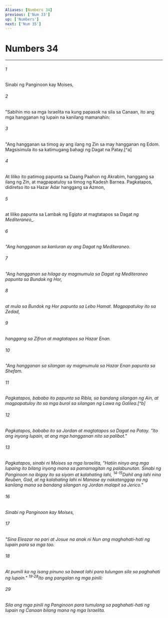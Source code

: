 ```yaml
---
Aliases: [Numbers 34]
previous: ['Num 33']
up: ['Numbers']
next: ['Num 35']
---
```

# Numbers 34

***






















###### 1 










Sinabi ng Panginoon kay Moises, 





















###### 2 










"Sabihin mo sa mga Israelita na kung papasok na sila sa Canaan, ito ang mga hangganan ng lupain na kanilang mamanahin: 





















###### 3 










"Ang hangganan sa timog ay ang ilang ng Zin sa may hangganan ng Edom. Magsisimula ito sa katimugang bahagi ng Dagat na Patay.[^a] 





















###### 4 










At liliko ito patimog papunta sa Daang Paahon ng Akrabim, hanggang sa ilang ng Zin, at magpapatuloy sa timog ng Kadesh Barnea. Pagkatapos, didiretso ito sa Hazar Adar hanggang sa Azmon, 





















###### 5 










at liliko papunta sa Lambak ng Egipto at magtatapos sa Dagat <i class="trans-change">ng Mediteraneo_. 





















###### 6 










"Ang hangganan sa kanluran ay ang Dagat ng Mediteraneo. 





















###### 7 










"Ang hangganan sa hilaga ay magmumula sa Dagat ng Mediteraneo papunta sa Bundok ng Hor, 





















###### 8 










at mula sa Bundok ng Hor papunta sa Lebo Hamat. Magpapatuloy ito sa Zedad, 





















###### 9 










hanggang sa Zifron at magtatapos sa Hazar Enan. 





















###### 10 










"Ang hangganan sa silangan ay magmumula sa Hazar Enan papunta sa Shefam. 





















###### 11 










Pagkatapos, bababa ito papunta sa Ribla, sa bandang silangan ng Ain, at magpapatuloy ito sa mga burol sa silangan ng Lawa ng Galilea.[^b] 





















###### 12 










Pagkatapos, bababa ito sa Jordan at magtatapos sa Dagat na Patay. "Ito ang inyong lupain, at ang mga hangganan nito sa palibot." 





















###### 13 










Pagkatapos, sinabi ni Moises sa mga Israelita, "Hatiin ninyo ang mga lupaing ito bilang inyong mana sa pamamagitan ng palabunutan. Sinabi ng Panginoon na ibigay ito sa siyam at kalahating lahi, <sup class="versenum">14-15</sup>Dahil ang lahi nina Reuben, Gad, at ng kalahating lahi ni Manase ay nakatanggap na ng kanilang mana sa bandang silangan ng Jordan malapit sa Jerico." 





















###### 16 










Sinabi ng Panginoon kay Moises, 





















###### 17 










"Sina Eleazar na pari at Josue na anak ni Nun ang maghahati-hati ng lupain para sa mga tao. 





















###### 18 










At pumili ka ng isang pinuno sa bawat lahi para tulungan sila sa paghahati ng lupain." <sup class="versenum">19-28</sup>Ito ang pangalan ng mga pinili: 





















###### 29 










Sila ang mga pinili ng Panginoon para tumulong sa paghahati-hati ng lupain ng Canaan bilang mana ng mga Israelita.

